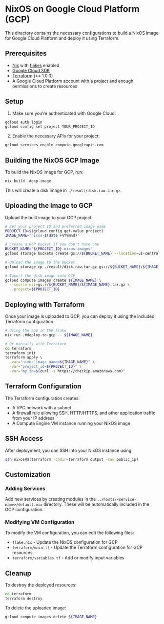 # NixOS on Google Cloud Platform (GCP)

This directory contains the necessary configurations to build a NixOS image for Google Cloud Platform and deploy it using Terraform.

## Prerequisites

- [Nix](https://nixos.org/download.html) with [flakes](https://nixos.wiki/wiki/Flakes) enabled
- [Google Cloud SDK](https://cloud.google.com/sdk/docs/install)
- [Terraform](https://www.terraform.io/downloads.html) (>= 1.0.0)
- A Google Cloud Platform account with a project and enough permissions to create resources

## Setup

1. Make sure you're authenticated with Google Cloud:

```bash
gcloud auth login
gcloud config set project YOUR_PROJECT_ID
```

2. Enable the necessary APIs for your project:

```bash
gcloud services enable compute.googleapis.com
```

## Building the NixOS GCP Image

To build the NixOS image for GCP, run:

```bash
nix build .#gcp-image
```

This will create a disk image in `./result/disk.raw.tar.gz`.

## Uploading the Image to GCP

Upload the built image to your GCP project:

```bash
# Set your project ID and preferred image name
PROJECT_ID=$(gcloud config get-value project)
IMAGE_NAME="nixos-$(date +%Y%m%d)"

# Create a GCP bucket if you don't have one
BUCKET_NAME="${PROJECT_ID}-nixos-images"
gcloud storage buckets create gs://${BUCKET_NAME} --location=us-central1

# Upload the image to the bucket
gcloud storage cp ./result/disk.raw.tar.gz gs://${BUCKET_NAME}/${IMAGE_NAME}.tar.gz

# Import the disk image into GCP
gcloud compute images create ${IMAGE_NAME} \
  --source-uri=gs://${BUCKET_NAME}/${IMAGE_NAME}.tar.gz \
  --project=${PROJECT_ID}
```

## Deploying with Terraform

Once your image is uploaded to GCP, you can deploy it using the included Terraform configuration:

```bash
# Using the app in the flake
nix run .#deploy-to-gcp -- ${IMAGE_NAME}

# Or manually with Terraform
cd terraform
terraform init
terraform apply \
  -var="nixos_image_name=${IMAGE_NAME}" \
  -var="project_id=${PROJECT_ID}" \
  -var="my_ip=$(curl -s https://checkip.amazonaws.com)"
```

## Terraform Configuration

The Terraform configuration creates:

- A VPC network with a subnet
- A firewall rule allowing SSH, HTTP/HTTPS, and other application traffic from your IP address
- A Compute Engine VM instance running your NixOS image

## SSH Access

After deployment, you can SSH into your NixOS instance using:

```bash
ssh nixos@$(terraform -chdir=terraform output -raw public_ip)
```

## Customization

### Adding Services

Add new services by creating modules in the `../hosts/<service-name>/default.nix` directory. These will be automatically included in the GCP configuration.

### Modifying VM Configuration

To modify the VM configuration, you can edit the following files:

- `flake.nix` - Update the NixOS configuration for GCP
- `terraform/main.tf` - Update the Terraform configuration for GCP resources
- `terraform/variables.tf` - Add or modify input variables

## Cleanup

To destroy the deployed resources:

```bash
cd terraform
terraform destroy
```

To delete the uploaded image:

```bash
gcloud compute images delete ${IMAGE_NAME}
```